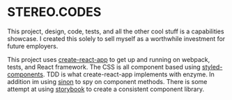 # STEREO.CODES #

This project, design, code, tests, and all the other cool stuff is a capabilities showcase. I created this solely to sell myself as a worthwhile investment for future employers. 

This project uses [create-react-app](https://github.com/facebook/create-react-app) to get up and running on webpack, tests, and React framework. The CSS is all component based using [styled-components](https://github.com/styled-components/styled-components). TDD is what create-react-app implements with enzyme. In addition im using [sinon](http://sinonjs.org/) to spy on component methods. There is some attempt at using [storybook](https://github.com/storybooks/storybook) to create a consistent component library. 